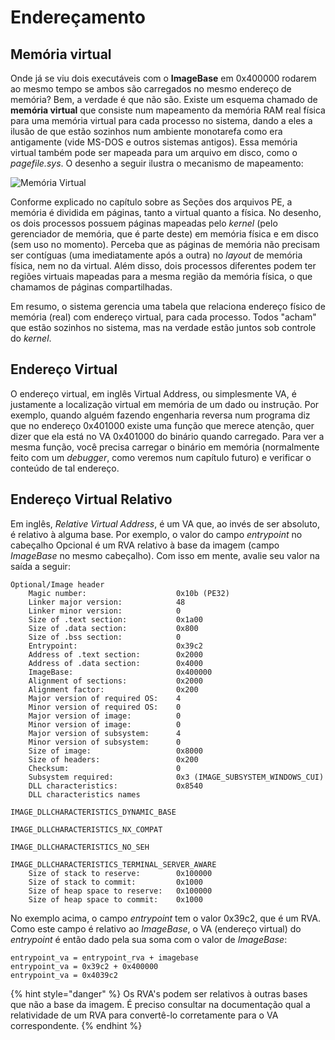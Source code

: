 # Endereçamento

## Memória virtual

Onde já se viu dois executáveis com o **ImageBase** em 0x400000 rodarem ao mesmo tempo se ambos são carregados no mesmo endereço de memória? Bem, a verdade é que não são. Existe um esquema chamado de **memória virtual** que consiste num mapeamento da memória RAM real física para uma memória virtual para cada processo no sistema, dando a eles a ilusão de que estão sozinhos num ambiente monotarefa como era antigamente \(vide MS-DOS e outros sistemas antigos\). Essa memória virtual também pode ser mapeada para um arquivo em disco, como o _pagefile.sys_. O desenho a seguir ilustra o mecanismo de mapeamento:

![Memória Virtual](../.gitbook/assets/memoria_virtual.png)

Conforme explicado no capítulo sobre as Seções dos arquivos PE, a memória é dividida em páginas, tanto a virtual quanto a física. No desenho, os dois processos possuem páginas mapeadas pelo _kernel_ (pelo gerenciador de memória, que é parte deste) em memória física e em disco (sem uso no momento). Perceba que as páginas de memória não precisam ser contíguas (uma imediatamente após a outra) no _layout_ de memória física, nem no da virtual. Além disso, dois processos diferentes podem ter regiões virtuais mapeadas para a mesma região da memória física, o que chamamos de páginas compartilhadas.

Em resumo, o sistema gerencia uma tabela que relaciona endereço físico de memória \(real\) com endereço virtual, para cada processo. Todos "acham" que estão sozinhos no sistema, mas na verdade estão juntos sob controle do _kernel_.

## Endereço Virtual

O endereço virtual, em inglês Virtual Address, ou simplesmente VA, é justamente a localização virtual em memória de um dado ou instrução. Por exemplo, quando alguém fazendo engenharia reversa num programa diz que no endereço 0x401000 existe uma função que merece atenção, quer dizer que ela está no VA 0x401000 do binário quando carregado. Para ver a mesma função, você precisa carregar o binário em memória \(normalmente feito com um _debugger_, como veremos num capítulo futuro\) e verificar o conteúdo de tal endereço.

## Endereço Virtual Relativo

Em inglês, _Relative Virtual Address_, é um VA que, ao invés de ser absoluto, é relativo à alguma base. Por exemplo, o valor do campo _entrypoint_ no cabeçalho Opcional é um RVA relativo à base da imagem \(campo _ImageBase_ no mesmo cabeçalho\). Com isso em mente, avalie seu valor na saída a seguir:

```text
Optional/Image header
    Magic number:                    0x10b (PE32)
    Linker major version:            48
    Linker minor version:            0
    Size of .text section:           0x1a00
    Size of .data section:           0x800
    Size of .bss section:            0
    Entrypoint:                      0x39c2
    Address of .text section:        0x2000
    Address of .data section:        0x4000
    ImageBase:                       0x400000
    Alignment of sections:           0x2000
    Alignment factor:                0x200
    Major version of required OS:    4
    Minor version of required OS:    0
    Major version of image:          0
    Minor version of image:          0
    Major version of subsystem:      4
    Minor version of subsystem:      0
    Size of image:                   0x8000
    Size of headers:                 0x200
    Checksum:                        0
    Subsystem required:              0x3 (IMAGE_SUBSYSTEM_WINDOWS_CUI)
    DLL characteristics:             0x8540
    DLL characteristics names
                                         IMAGE_DLLCHARACTERISTICS_DYNAMIC_BASE
                                         IMAGE_DLLCHARACTERISTICS_NX_COMPAT
                                         IMAGE_DLLCHARACTERISTICS_NO_SEH
                                         IMAGE_DLLCHARACTERISTICS_TERMINAL_SERVER_AWARE
    Size of stack to reserve:        0x100000
    Size of stack to commit:         0x1000
    Size of heap space to reserve:   0x100000
    Size of heap space to commit:    0x1000
```

No exemplo acima, o campo _entrypoint_ tem o valor 0x39c2, que é um RVA. Como este campo é relativo ao _ImageBase_, o VA \(endereço virtual\) do _entrypoint_ é então dado pela sua soma com o valor de _ImageBase_:

```text
entrypoint_va = entrypoint_rva + imagebase
entrypoint_va = 0x39c2 + 0x400000
entrypoint_va = 0x4039c2
```

{% hint style="danger" %}
Os RVA's podem ser relativos à outras bases que não a base da imagem. É preciso consultar na documentação qual a relatividade de um RVA para convertê-lo corretamente para o VA correspondente.
{% endhint %}
